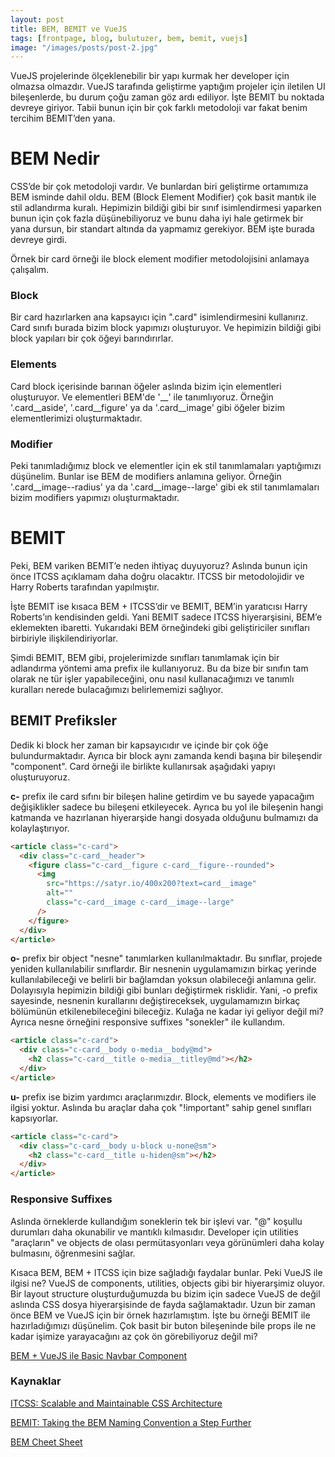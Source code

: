 ```yaml
---
layout: post
title: BEM, BEMIT ve VueJS
tags: [frontpage, blog, bulutuzer, bem, bemit, vuejs]
image: "/images/posts/post-2.jpg"
---
```


VueJS projelerinde ölçeklenebilir bir yapı kurmak her developer için olmazsa olmazdır. VueJS tarafında geliştirme yaptığım projeler için iletilen UI bileşenlerde, bu durum çoğu zaman göz ardı ediliyor. İşte BEMIT bu noktada devreye giriyor. Tabii bunun için bir çok farklı metodoloji var fakat benim tercihim BEMIT’den yana.

# BEM Nedir

CSS’de bir çok metodoloji vardır. Ve bunlardan biri geliştirme ortamımıza BEM isminde dahil oldu. BEM (Block Element Modifier) çok basit mantık ile stil adlandırma kuralı. Hepimizin bildiği gibi bir sınıf isimlendirmesi yaparken bunun için çok fazla düşünebiliyoruz ve bunu daha iyi hale getirmek bir yana dursun, bir standart altında da yapmamız gerekiyor. BEM işte burada devreye girdi.

Örnek bir card örneği ile block element modifier metodolojisini anlamaya çalışalım.

### Block

Bir card hazırlarken ana kapsayıcı için ".card" isimlendirmesini kullanırız. Card sınıfı burada bizim block yapımızı oluşturuyor. Ve hepimizin bildiği gibi block yapıları bir çok öğeyi barındırırlar.

### Elements

Card block içerisinde barınan öğeler aslında bizim için elementleri oluşturuyor. Ve elementleri BEM'de '__' ile tanımlıyoruz. Örneğin '.card__aside', '.card__figure' ya da '.card__image' gibi öğeler bizim elementlerimizi oluşturmaktadır.

### Modifier

Peki tanımladığımız block ve elementler için ek stil tanımlamaları yaptığımızı düşünelim. Bunlar ise BEM de modifiers anlamına geliyor. Örneğin '.card__image--radius' ya da '.card__image--large' gibi ek stil tanımlamaları bizim modifiers yapımızı oluşturmaktadır.

# BEMIT

Peki, BEM variken BEMIT’e neden ihtiyaç duyuyoruz? Aslında bunun için önce ITCSS açıklamam daha doğru olacaktır. ITCSS bir metodolojidir ve Harry Roberts tarafından yapılmıştır.

İşte BEMIT ise kısaca BEM + ITCSS’dir ve BEMIT, BEM’in yaratıcısı Harry Roberts’ın kendisinden geldi. Yani BEMIT sadece ITCSS hiyerarşisini, BEM’e eklemekten ibaretti. Yukarıdaki BEM örneğindeki gibi geliştiriciler sınıfları birbiriyle ilişkilendiriyorlar.

Şimdi BEMIT, BEM gibi, projelerimizde sınıfları tanımlamak için bir adlandırma yöntemi ama prefix ile kullanıyoruz. Bu da bize bir sınıfın tam olarak ne tür işler yapabileceğini, onu nasıl kullanacağımızı ve tanımlı kuralları nerede bulacağımızı belirlememizi sağlıyor.

## BEMIT Prefiksler

Dedik ki block her zaman bir kapsayıcıdır ve içinde bir çok öğe bulundurmaktadır. Ayrıca bir block aynı zamanda kendi başına bir bileşendir "component". Card örneği ile birlikte kullanırsak aşağıdaki yapıyı oluşturuyoruz.

**c-** prefix ile card sıfını bir bileşen haline getirdim ve bu sayede yapacağım değişiklikler sadece bu bileşeni etkileyecek. Ayrıca bu yol ile bileşenin hangi katmanda ve hazırlanan hiyerarşide hangi dosyada olduğunu bulmamızı da kolaylaştırıyor.

```html
<article class="c-card">
  <div class="c-card__header">
    <figure class="c-card__figure c-card__figure--rounded">
      <img
        src="https://satyr.io/400x200?text=card__image"
        alt=""
        class="c-card__image c-card__image--large"
      />
    </figure>
  </div>
</article>
```

**o-** prefix bir object "nesne" tanımlarken kullanılmaktadır. Bu sınıflar, projede yeniden kullanılabilir sınıflardır. Bir nesnenin uygulamamızın birkaç yerinde kullanılabileceği ve belirli bir bağlamdan yoksun olabileceği anlamına gelir. Dolayısıyla hepimizin bildiği gibi bunları değiştirmek risklidir. Yani, -o prefix sayesinde, nesnenin kurallarını değiştireceksek, uygulamamızın birkaç bölümünün etkilenebileceğini bileceğiz. Kulağa ne kadar iyi geliyor değil mi? Ayrıca nesne örneğini responsive suffixes "sonekler" ile kullandım.

```html
<article class="c-card">
  <div class="c-card__body o-media__body@md">
    <h2 class="c-card__title o-media__titley@md"></h2>
  </div>
</article>
```

**u-** prefix ise bizim yardımcı araçlarımızdır. Block, elements ve modifiers ile ilgisi yoktur. Aslında bu araçlar daha çok "!important" sahip genel sınıfları kapsıyorlar.

```html
<article class="c-card">
  <div class="c-card__body u-block u-none@sm">
    <h2 class="c-card__title u-hiden@sm"></h2>
  </div>
</article>
```

### Responsive Suffixes

Aslında örneklerde kullandığım soneklerin tek bir işlevi var. "@" koşullu durumları daha okunabilir ve mantıklı kılmasıdır. Developer için utilities "araçların" ve objects de olası permütasyonları veya görünümleri daha kolay bulmasını, öğrenmesini sağlar.

Kısaca BEM, BEM + ITCSS için bize sağladığı faydalar bunlar. Peki VueJS ile ilgisi ne? VueJS de components, utilities, objects gibi bir hiyerarşimiz oluyor. Bir layout structure oluşturduğumuzda bu bizim için sadece VueJS de değil aslında CSS dosya hiyerarşisinde de fayda sağlamaktadır. Uzun bir zaman önce BEM ve VueJS için bir örnek hazırlamıştım. İşte bu örneği BEMIT ile hazırladığımızı düşünelim. Çok basit bir buton bileşeninde bile props ile ne kadar işimize yarayacağını az çok ön görebiliyoruz değil mi?

[BEM + VueJS ile Basic Navbar Component](https://github.com/bulutuzer/vue-bem-navbar-component)

### Kaynaklar

[ITCSS: Scalable and Maintainable CSS Architecture](https://www.xfive.co/blog/itcss-scalable-maintainable-css-architecture/)

[BEMIT: Taking the BEM Naming Convention a Step Further](https://csswizardry.com/2015/08/bemit-taking-the-bem-naming-convention-a-step-further/)

[BEM Cheet Sheet](https://bem-cheat-sheet.9elements.com/)
